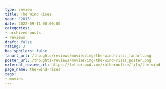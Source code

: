 ```yaml
---
type: review
title: The Wind Rises
year: '2013'
date: 2022-09-11 00:00:00
categories:
- archived-posts
- reviews
draft: false
rating: 3
has_spoilers: false
fanart_url: /thoughts/reviews/movies/img/the-wind-rises_fanart.png
poster_url: /thoughts/reviews/movies/img/the-wind-rises_poster.png
external_review_url: https://letterboxd.com/ratheronfire/film/the-wind-rises/
page_name: the-wind-rises
tags:
- movies
---
```


